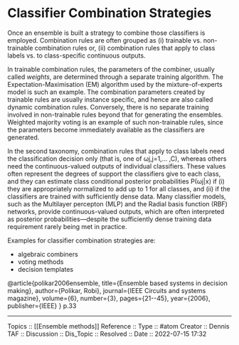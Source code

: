 # Classifier Combination Strategies
Once an ensemble is built a strategy to combine those classifiers is employed. Combination rules are often grouped as
(i) trainable vs. non-trainable combination rules or,
(ii) combination rules that apply to class labels vs. to class-specific continuous outputs.

In trainable combination rules, the parameters of the combiner, usually called *weights*, are determined through a separate training algorithm. The Expectation-Maximisation (EM) algorithm used by the mixture-of-experts model is such an example. The combination parameters created by trainable rules are usually instance specific, and hence are also called dynamic combination rules. Conversely, there is no separate training involved in non-trainable rules beyond that for generating the ensembles. Weighted majority voting is an example of such non-trainable rules, since the parameters become immediately available as the classifiers are generated.

In the second taxonomy, combination rules that apply to class labels need the classification decision only (that is, one of ωj,j=1,... ,C), whereas others need the continuous-valued outputs of individual classifiers. These values often represent the degrees of support the classifiers give to each class, and they can estimate class conditional posterior probabilities P(ωj|x) if (i) they are appropriately normalized to add up to 1 for all classes, and (ii) if the classifiers are trained with sufficiently dense data. Many classifier models, such as the Multilayer percepton (MLP) and the Radial basis function (RBF) networks, provide continuous-valued outputs, which are often interpreted as posterior probabilities—despite the sufficiently dense training data requirement rarely being met in practice.

Examples for classifier combination strategies are:
- algebraic combiners
- voting methods
- decision templates

@article{polikar2006ensemble,
  title={Ensemble based systems in decision making},
  author={Polikar, Robi},
  journal={IEEE Circuits and systems magazine},
  volume={6},
  number={3},
  pages={21--45},
  year={2006},
  publisher={IEEE}
}
p.33

---
Topics :: [[Ensemble methods]]
Reference ::
Type :: #atom
Creator :: Dennis
TAF ::
Discussion ::
Dis_Topic :: 
Resolved ::
Date :: 2022-07-15 17:32

